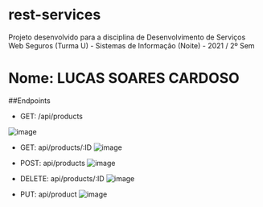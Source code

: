 # rest-services
Projeto desenvolvido para a disciplina de Desenvolvimento de Serviços Web Seguros (Turma U) - Sistemas de Informação (Noite) - 2021 / 2º Sem

# Nome: LUCAS SOARES CARDOSO

##Endpoints

- GET: /api/products

![image](https://user-images.githubusercontent.com/60625099/130542100-5bc13122-e6b2-4ed8-b23d-c02175f8a1c2.png)

- GET: api/products/:ID
![image](https://user-images.githubusercontent.com/60625099/130543103-1d147078-dd36-4c6f-aa24-a76fa24482f9.png)

- POST: api/products
![image](https://user-images.githubusercontent.com/60625099/130544062-58fbcca0-2d8d-49c5-9724-08ce5b99db39.png)

- DELETE: api/products/:ID
![image](https://user-images.githubusercontent.com/60625099/130544648-c6b90048-f26c-4c17-b349-cb8059e10f11.png)

- PUT: api/product
![image](https://user-images.githubusercontent.com/60625099/130544805-02abda87-6e0f-48e5-8b08-abd9c845fa65.png)

